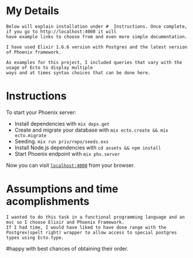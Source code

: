 # My Details 
    Below will explain installation under #  Instructions. Once complete, if you go to http://localhost:4000 it will 
    have example links to choose from and even more simple documentation.
 
    I have used Elixir 1.6.6 version with Postgres and the latest version of Phoenix framework.
    
	As examples for this project, I included queries that vary with the usage of Ecto to display multiple
    ways and at times syntax choices that can be done here.

 	 
# Instructions

To start your Phoenix server:
  * Install dependencies with `mix deps.get`
  * Create and migrate your database with `mix ecto.create && mix ecto.migrate`
  * Seeding. `mix run priv/repo/seeds.exs`
  * Install Node.js dependencies with `cd assets && npm install`
  * Start Phoenix endpoint with `mix phx.server`

Now you can visit [`localhost:4000`](http://localhost:4000) from your browser.


# Assumptions and time acomplishments
    I wanted to do this task in a functional programming language and an mvc so I choose Elixir and Phoenix Framework.
    If I had time, I would have liked to have done range with the Postgrex(spelt right) wrapper to allow access to special postgres
    types using Ecto.type.


#happy with best chances of obtaining their order.



